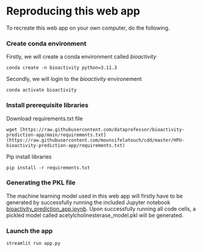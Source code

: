 # Reproducing this web app
To recreate this web app on your own computer, do the following.

### Create conda environment
Firstly, we will create a conda environment called *bioactivity*
```
conda create -n bioactivity python=3.11.3
```
Secondly, we will login to the *bioactivity* environement
```
conda activate bioactivity
```
### Install prerequisite libraries

Download requirements.txt file

```
wget [https://raw.githubusercontent.com/dataprofessor/bioactivity-prediction-app/main/requirements.txt](https://raw.githubusercontent.com/mounsifelatouch/cdd/master/HPU-bioactivity-prediction-app/requirements.txt)

```

Pip install libraries
```
pip install -r requirements.txt
```

### Generating the PKL file

The machine learning model used in this web app will firstly have to be generated by successfully running the included Jupyter notebook [bioactivity_prediction_app.ipynb](https://github.com/dataprofessor/bioactivity-prediction-app/blob/main/bioactivity_prediction_app.ipynb). Upon successfully running all code cells, a pickled model called acetylcholinesterase_model.pkl will be generated.

###  Launch the app

```
streamlit run app.py
```
